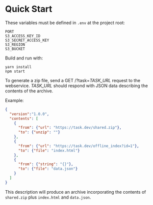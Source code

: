 # Quick Start

These variables must be defined in `.env` at the project root:

    PORT
    S3_ACCESS_KEY_ID
    S3_SECRET_ACCESS_KEY
    S3_REGION
    S3_BUCKET

Build and run with:

    yarn install
    npm start

To generate a zip file, send a GET /?task=_TASK\_URL_ request to the
webservice.  _TASK_URL_ should respond with JSON data describing the
contents of the archive.

Example:

```json
{
  "version":"1.0.0",
  "contents": [
    {
      "from": {"url": "https://task.dev/shared.zip"},
      "to": {"unzip": ""}
    },
    {
      "from": {"url": "https://task.dev/offline_index?id=1"},
      "to": {"file": "index.html"}
    },
    {
      "from": {"string": "{}"},
      "to": {"file": "data.json"}
    }
  ]
}
```

This description will produce an archive incorporating the contents of
`shared.zip` plus `index.html` and `data.json`.


